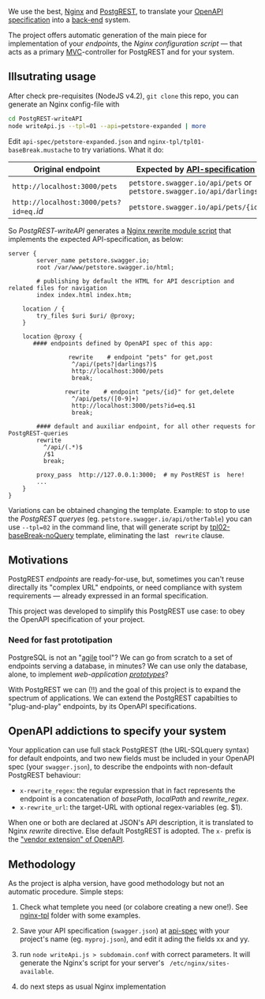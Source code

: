 We use the best, [Nginx](https://nginx.org/) and [PostgREST](https://postgrest.com), to translate your [OpenAPI specification](https://www.openapis.org/specification) into a [back-end](https://en.wikipedia.org/wiki/Front_and_back_ends) system.

The project offers automatic generation of the main piece for implementation of  your *endpoints*, the *Nginx configuration script* &mdash; that acts as a primary [MVC](https://en.wikipedia.org/wiki/Model%E2%80%93view%E2%80%93controller)-controller for PostgREST and for your system.

## Illsutrating usage

After check pre-requisites (NodeJS v4.2), `git clone` this repo, you can generate an Nginx config-file with
```sh
cd PostgREST-writeAPI
node writeApi.js --tpl=01 --api=petstore-expanded | more
```
Edit `api-spec/petstore-expanded.json` and `nginx-tpl/tpl01-baseBreak.mustache` to try variations.  What it do:

Original endpoint | Expected by [API-specification](api-spec/petstore-expanded.json)
------------ | -------------
`http://localhost:3000/pets` | `petstore.swagger.io/api/pets` or `petstore.swagger.io/api/darlings`
`http://localhost:3000/pets?id=eq.`_id_ | `petstore.swagger.io/api/pets/{id}`

So *PostgREST-writeAPI* generates a [Nginx rewrite module script](http://nginx.org/en/docs/http/ngx_http_rewrite_module.html) that implements the expected API-specification, as below:

```
server {
        server_name petstore.swagger.io;
        root /var/www/petstore.swagger.io/html;

        # publishing by default the HTML for API description and related files for navigation
        index index.html index.htm;

	location / {
		try_files $uri $uri/ @proxy;
	}

	location @proxy {
       #### endpoints defined by OpenAPI spec of this app:
       
                 rewrite    # endpoint "pets" for get,post
                  ^/api/(pets?|darlings?)$
                  http://localhost:3000/pets
                  break;

                rewrite    # endpoint "pets/{id}" for get,delete
                  ^/api/pets/([0-9]+)
                  http://localhost:3000/pets?id=eq.$1
                  break;

		#### default and auxiliar endpoint, for all other requests for PostgREST-queries
		rewrite  
		  ^/api/(.*)$ 
		  /$1 
		  break;

		proxy_pass  http://127.0.0.1:3000;  # my PostREST is  here!
		...
	}
}
```

Variations can be obtained changing the template. Example: to stop to use the *PostgREST queryes* (eg. `petstore.swagger.io/api/otherTable`) you can use `--tpl=02`  in the command line, that will generate script by [tpl02-baseBreak-noQuery](nginx-tpl/tpl02-baseBreak-noQuery.mustache) template, eliminating the last ` rewrite` clause.

## Motivations

PostgREST *endpoints* are ready-for-use, but, sometimes you can't reuse directally its "complex URL" endpoints, or need compliance with system requirements &mdash; already expressed in an formal specification.
 
This project was developed to simplify this PostgREST use case: to obey the OpenAPI specification of your project.

### Need for fast prototipation

PostgreSQL is not an "[agile](https://en.wikipedia.org/wiki/Agile_software_development) tool"?  We can go from scratch to a set of endpoints serving a database, in minutes? We can use only the database, alone, to implement *web-application [prototypes](https://en.wikipedia.org/wiki/Software_prototyping)*?  

With PostgREST we can (!!) and the goal of this project is to expand the spectrum of applications. We can extend the PostgREST capabilties to "plug-and-play" endpoints, by its OpenAPI specifications.

## OpenAPI addictions to specify your system

Your application can use full stack PostgREST (the URL-SQLquery syntax) for default endpoints, 
and two new fields must be included in your OpenAPI spec (your `swagger.json`), to describe the endpoints with non-default PostgREST behaviour:

* `x-rewrite_regex`: the regular expression that in fact represents the endpoint is a concatenation of *basePath*, *localPath* and *rewrite_regex*.
* `x-rewrite_url`: the target-URL with optional regex-variables (eg. $1).

When one or both are declared at JSON's API description, it is translated to Nginx *rewrite* directive. Else default PostgREST is adopted.
The `x-` prefix is the ["vendor extension" of OpenAPI](https://github.com/OAI/OpenAPI-Specification/blob/master/versions/2.0.md#vendorExtensions).

## Methodology

As the project is alpha version, have good methodology but not an automatic procedure. Simple steps:

1. Check what templete you need (or colabore creating a new one!). See [nginx-tpl](nginx-tpl) folder with some examples.

2. Save your API specification (`swagger.json`)  at [api-spec](api-spec) with your project's name (eg. `myproj.json`), and edit it ading the fields xx and yy.

3. run `node writeApi.js > subdomain.conf` with correct parameters. It will generate the Nginx's script for your server's ` /etc/nginx/sites-available`.
 
4. do next steps as usual Nginx implementation
